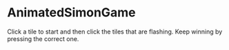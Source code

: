 # AnimatedSimonGame
Click a tile to start and then click the tiles that are flashing. Keep winning by pressing the correct one.
